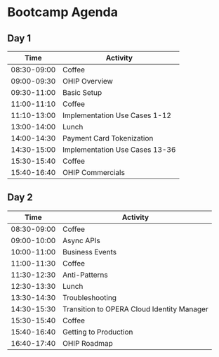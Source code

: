 # Bootcamp Agenda

## Day 1

|Time|Activity|
|---|---|
|08:30-09:00|Coffee|
|09:00-09:30|OHIP Overview|
|09:30-11:00|Basic Setup|
|11:00-11:10|Coffee|
|11:10-13:00|Implementation Use Cases 1-12|
|13:00-14:00|Lunch|
|14:00-14:30|Payment Card Tokenization|
|14:30-15:00|Implementation Use Cases 13-36|
|15:30-15:40|Coffee|
|15:40-16:40|OHIP Commercials|

## Day 2

|Time|Activity|
|---|---|
|08:30-09:00|Coffee|
|09:00-10:00|Async APIs|
|10:00-11:00|Business Events|
|11:00-11:30|Coffee
|11:30-12:30|Anti-Patterns|
|12:30-13:30|Lunch|
|13:30-14:30|Troubleshooting|
|14:30-15:30|Transition to OPERA Cloud Identity Manager|
|15:30-15:40|Coffee|
|15:40-16:40|Getting to Production|
|16:40-17:40|OHIP Roadmap|
